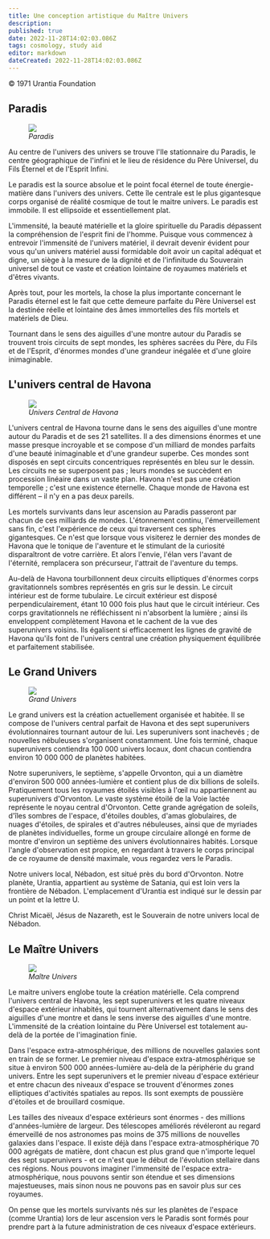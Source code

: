 ```yaml
---
title: Une conception artistique du Maître Univers
description:
published: true
date: 2022-11-28T14:02:03.086Z
tags: cosmology, study aid
editor: markdown
dateCreated: 2022-11-28T14:02:03.086Z
---
```


<p class="v-card v-sheet theme--light grey lighten-3 px-2">© 1971 Urantia Foundation</p>

## Paradis

<figure id="Master_fig_1" class="image urantiapedia">
<img src="/image/article/Paradise-700.jpg">
<figcaption><em>Paradis</em></figcaption>
</figure>

Au centre de l'univers des univers se trouve l'Ile stationnaire du Paradis, le centre géographique de l'infini et le lieu de résidence du Père Universel, du Fils Éternel et de l'Esprit Infini.

Le paradis est la source absolue et le point focal éternel de toute énergie-matière dans l'univers des univers. Cette île centrale est le plus gigantesque corps organisé de réalité cosmique de tout le maitre univers. Le paradis est immobile. Il est ellipsoïde et essentiellement plat.

L'immensité, la beauté matérielle et la gloire spirituelle du Paradis dépassent la compréhension de l'esprit fini de l'homme. Puisque vous commencez à entrevoir l'immensité de l'univers matériel, il devrait devenir évident pour vous qu'un univers matériel aussi formidable doit avoir un capital adéquat et digne, un siège à la mesure de la dignité et de l'infinitude du Souverain universel de tout ce vaste et création lointaine de royaumes matériels et d'êtres vivants.

Après tout, pour les mortels, la chose la plus importante concernant le Paradis éternel est le fait que cette demeure parfaite du Père Universel est la destinée réelle et lointaine des âmes immortelles des fils mortels et matériels de Dieu.

Tournant dans le sens des aiguilles d'une montre autour du Paradis se trouvent trois circuits de sept mondes, les sphères sacrées du Père, du Fils et de l'Esprit, d'énormes mondes d'une grandeur inégalée et d'une gloire inimaginable.

## L'univers central de Havona

<figure id="Master_fig_2" class="image urantiapedia">
<img src="/image/article/Central-Universe-of-Havona-700.jpg">
<figcaption><em>Univers Central de Havona</em></figcaption>
</figure>

L'univers central de Havona tourne dans le sens des aiguilles d'une montre autour du Paradis et de ses 21 satellites. Il a des dimensions énormes et une masse presque incroyable et se compose d'un milliard de mondes parfaits d'une beauté inimaginable et d'une grandeur superbe. Ces mondes sont disposés en sept circuits concentriques représentés en bleu sur le dessin. Les circuits ne se superposent pas ; leurs mondes se succèdent en procession linéaire dans un vaste plan. Havona n'est pas une création temporelle ; c'est une existence éternelle. Chaque monde de Havona est différent – ​​il n'y en a pas deux pareils.

Les mortels survivants dans leur ascension au Paradis passeront par chacun de ces milliards de mondes. L'étonnement continu, l'émerveillement sans fin, c'est l'expérience de ceux qui traversent ces sphères gigantesques. Ce n'est que lorsque vous visiterez le dernier des mondes de Havona que le tonique de l'aventure et le stimulant de la curiosité disparaîtront de votre carrière. Et alors l'envie, l'élan vers l'avant de l'éternité, remplacera son précurseur, l'attrait de l'aventure du temps.

Au-delà de Havona tourbillonnent deux circuits elliptiques d'énormes corps gravitationnels sombres représentés en gris sur le dessin. Le circuit intérieur est de forme tubulaire. Le circuit extérieur est disposé perpendiculairement, étant 10 000 fois plus haut que le circuit intérieur. Ces corps gravitationnels ne réfléchissent ni n'absorbent la lumière ; ainsi ils enveloppent complètement Havona et le cachent de la vue des superunivers voisins. Ils égalisent si efficacement les lignes de gravité de Havona qu'ils font de l'univers central une création physiquement équilibrée et parfaitement stabilisée.

## Le Grand Univers

<figure id="Master_fig_3" class="image urantiapedia">
<img src="/image/article/Grand-Universe-700.jpg">
<figcaption><em>Grand Univers</em></figcaption>
</figure>

Le grand univers est la création actuellement organisée et habitée. Il se compose de l'univers central parfait de Havona et des sept superunivers évolutionnaires tournant autour de lui. Les superunivers sont inachevés ; de nouvelles nébuleuses s'organisent constamment. Une fois terminé, chaque superunivers contiendra 100 000 univers locaux, dont chacun contiendra environ 10 000 000 de planètes habitées.

Notre superunivers, le septième, s'appelle Orvonton, qui a un diamètre d'environ 500 000 années-lumière et contient plus de dix billions de soleils. Pratiquement tous les royaumes étoilés visibles à l'œil nu appartiennent au superunivers d'Orvonton. Le vaste système étoilé de la Voie lactée représente le noyau central d'Orvonton. Cette grande agrégation de soleils, d'îles sombres de l'espace, d'étoiles doubles, d'amas globulaires, de nuages ​​d'étoiles, de spirales et d'autres nébuleuses, ainsi que de myriades de planètes individuelles, forme un groupe circulaire allongé en forme de montre d'environ un septième des univers évolutionnaires habités. Lorsque l'angle d'observation est propice, en regardant à travers le corps principal de ce royaume de densité maximale, vous regardez vers le Paradis.

Notre univers local, Nébadon, est situé près du bord d'Orvonton. Notre planète, Urantia, appartient au système de Satania, qui est loin vers la frontière de Nébadon. L'emplacement d'Urantia est indiqué sur le dessin par un point et la lettre U.

Christ Micaël, Jésus de Nazareth, est le Souverain de notre univers local de Nébadon.

## Le Maître Univers

<figure id="Master_fig_4" class="image urantiapedia">
<img src="/image/article/Master-Universe-700.jpg">
<figcaption><em>Maître Univers</em></figcaption>
</figure>

Le maitre univers englobe toute la création matérielle. Cela comprend l'univers central de Havona, les sept superunivers et les quatre niveaux d'espace extérieur inhabités, qui tournent alternativement dans le sens des aiguilles d'une montre et dans le sens inverse des aiguilles d'une montre. L'immensité de la création lointaine du Père Universel est totalement au-delà de la portée de l'imagination finie.

Dans l'espace extra-atmosphérique, des millions de nouvelles galaxies sont en train de se former. Le premier niveau d'espace extra-atmosphérique se situe à environ 500 000 années-lumière au-delà de la périphérie du grand univers. Entre les sept superunivers et le premier niveau d'espace extérieur et entre chacun des niveaux d'espace se trouvent d'énormes zones elliptiques d'activités spatiales au repos. Ils sont exempts de poussière d'étoiles et de brouillard cosmique.

Les tailles des niveaux d'espace extérieurs sont énormes - des millions d'années-lumière de largeur. Des télescopes améliorés révéleront au regard émerveillé de nos astronomes pas moins de 375 millions de nouvelles galaxies dans l'espace. Il existe déjà dans l'espace extra-atmosphérique 70 000 agrégats de matière, dont chacun est plus grand que n'importe lequel des sept superunivers - et ce n'est que le début de l'évolution stellaire dans ces régions. Nous pouvons imaginer l'immensité de l'espace extra-atmosphérique, nous pouvons sentir son étendue et ses dimensions majestueuses, mais sinon nous ne pouvons pas en savoir plus sur ces royaumes.

On pense que les mortels survivants nés sur les planètes de l'espace (comme Urantia) lors de leur ascension vers le Paradis sont formés pour prendre part à la future administration de ces niveaux d'espace extérieurs.